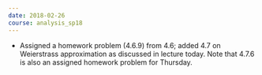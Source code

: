 ```yaml
---
date: 2018-02-26
course: analysis_sp18
---
```


- Assigned a homework problem (4.6.9) from 4.6; added 4.7 on Weierstrass approximation as discussed in lecture today. Note that 4.7.6 is also an assigned homework problem for Thursday.
